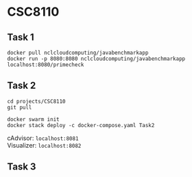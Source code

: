 # CSC8110

## Task 1
`docker pull nclcloudcomputing/javabenchmarkapp`  
`docker run -p 8080:8080 nclcloudcomputing/javabenchmarkapp`  
`localhost:8080/primecheck`  

## Task 2
`cd projects/CSC8110`  
`git pull`  

`docker swarm init`  
`docker stack deploy -c docker-compose.yaml Task2`

cAdvisor: `localhost:8081`  
Visualizer: `localhost:8082`  

## Task 3
